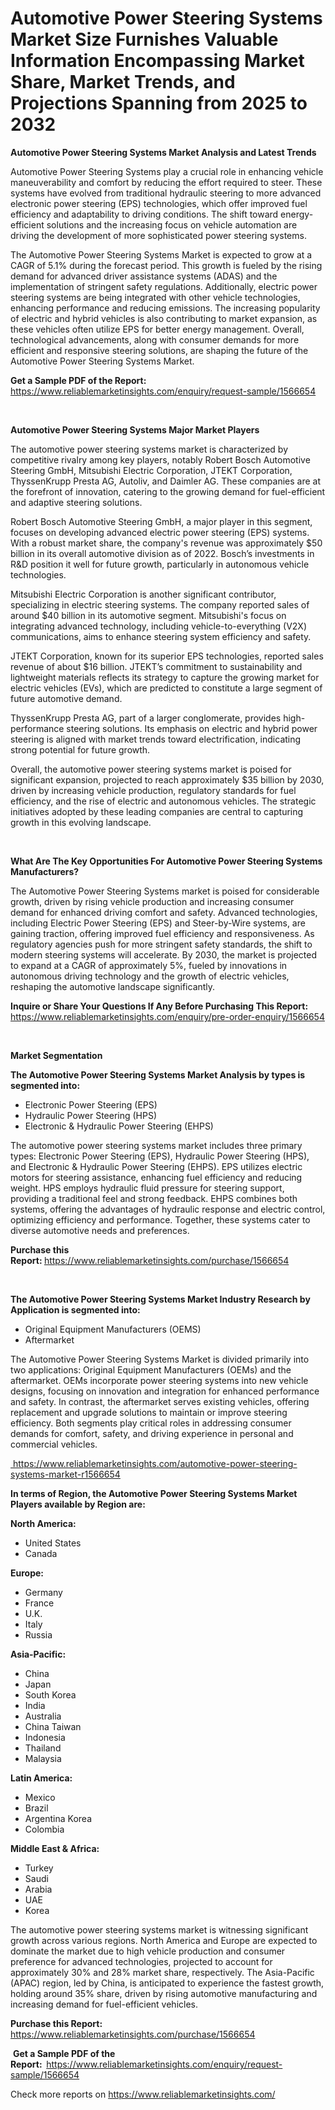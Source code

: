 <p><h1>Automotive Power Steering Systems Market Size Furnishes Valuable Information Encompassing Market Share, Market Trends, and Projections Spanning from 2025 to 2032</h1></p><p><strong>Automotive Power Steering Systems Market Analysis and Latest Trends</strong></p>
<p><p>Automotive Power Steering Systems play a crucial role in enhancing vehicle maneuverability and comfort by reducing the effort required to steer. These systems have evolved from traditional hydraulic steering to more advanced electronic power steering (EPS) technologies, which offer improved fuel efficiency and adaptability to driving conditions. The shift toward energy-efficient solutions and the increasing focus on vehicle automation are driving the development of more sophisticated power steering systems.</p><p>The Automotive Power Steering Systems Market is expected to grow at a CAGR of 5.1% during the forecast period. This growth is fueled by the rising demand for advanced driver assistance systems (ADAS) and the implementation of stringent safety regulations. Additionally, electric power steering systems are being integrated with other vehicle technologies, enhancing performance and reducing emissions. The increasing popularity of electric and hybrid vehicles is also contributing to market expansion, as these vehicles often utilize EPS for better energy management. Overall, technological advancements, along with consumer demands for more efficient and responsive steering solutions, are shaping the future of the Automotive Power Steering Systems Market.</p></p>
<p><strong>Get a Sample PDF of the Report:&nbsp;</strong> <a href="https://www.reliablemarketinsights.com/enquiry/request-sample/1566654?utm_campaign=3196&utm_medium=2&utm_source=Github&utm_content=ia&utm_term=22032025&utm_id=automotive-power-steering-systems">https://www.reliablemarketinsights.com/enquiry/request-sample/1566654</a></p>
<p>&nbsp;</p>
<p><strong>Automotive Power Steering Systems Major Market Players</strong></p>
<p><p>The automotive power steering systems market is characterized by competitive rivalry among key players, notably Robert Bosch Automotive Steering GmbH, Mitsubishi Electric Corporation, JTEKT Corporation, ThyssenKrupp Presta AG, Autoliv, and Daimler AG. These companies are at the forefront of innovation, catering to the growing demand for fuel-efficient and adaptive steering solutions.</p><p>Robert Bosch Automotive Steering GmbH, a major player in this segment, focuses on developing advanced electric power steering (EPS) systems. With a robust market share, the company's revenue was approximately $50 billion in its overall automotive division as of 2022. Bosch’s investments in R&D position it well for future growth, particularly in autonomous vehicle technologies.</p><p>Mitsubishi Electric Corporation is another significant contributor, specializing in electric steering systems. The company reported sales of around $40 billion in its automotive segment. Mitsubishi's focus on integrating advanced technology, including vehicle-to-everything (V2X) communications, aims to enhance steering system efficiency and safety.</p><p>JTEKT Corporation, known for its superior EPS technologies, reported sales revenue of about $16 billion. JTEKT’s commitment to sustainability and lightweight materials reflects its strategy to capture the growing market for electric vehicles (EVs), which are predicted to constitute a large segment of future automotive demand.</p><p>ThyssenKrupp Presta AG, part of a larger conglomerate, provides high-performance steering solutions. Its emphasis on electric and hybrid power steering is aligned with market trends toward electrification, indicating strong potential for future growth.</p><p>Overall, the automotive power steering systems market is poised for significant expansion, projected to reach approximately $35 billion by 2030, driven by increasing vehicle production, regulatory standards for fuel efficiency, and the rise of electric and autonomous vehicles. The strategic initiatives adopted by these leading companies are central to capturing growth in this evolving landscape.</p></p>
<p>&nbsp;</p>
<p><strong>What Are The Key Opportunities For Automotive Power Steering Systems Manufacturers?</strong></p>
<p><p>The Automotive Power Steering Systems market is poised for considerable growth, driven by rising vehicle production and increasing consumer demand for enhanced driving comfort and safety. Advanced technologies, including Electric Power Steering (EPS) and Steer-by-Wire systems, are gaining traction, offering improved fuel efficiency and responsiveness. As regulatory agencies push for more stringent safety standards, the shift to modern steering systems will accelerate. By 2030, the market is projected to expand at a CAGR of approximately 5%, fueled by innovations in autonomous driving technology and the growth of electric vehicles, reshaping the automotive landscape significantly.</p></p>
<p><strong>Inquire or Share Your Questions If Any Before Purchasing This Report:</strong> <a href="https://www.reliablemarketinsights.com/enquiry/pre-order-enquiry/1566654?utm_campaign=3196&utm_medium=2&utm_source=Github&utm_content=ia&utm_term=22032025&utm_id=automotive-power-steering-systems">https://www.reliablemarketinsights.com/enquiry/pre-order-enquiry/1566654</a></p>
<p>&nbsp;</p>
<p><strong>Market Segmentation</strong></p>
<p><strong>The Automotive Power Steering Systems Market Analysis by types is segmented into:</strong></p>
<p><ul><li>Electronic Power Steering (EPS)</li><li>Hydraulic Power Steering (HPS)</li><li>Electronic & Hydraulic Power Steering (EHPS)</li></ul></p>
<p><p>The automotive power steering systems market includes three primary types: Electronic Power Steering (EPS), Hydraulic Power Steering (HPS), and Electronic & Hydraulic Power Steering (EHPS). EPS utilizes electric motors for steering assistance, enhancing fuel efficiency and reducing weight. HPS employs hydraulic fluid pressure for steering support, providing a traditional feel and strong feedback. EHPS combines both systems, offering the advantages of hydraulic response and electric control, optimizing efficiency and performance. Together, these systems cater to diverse automotive needs and preferences.</p></p>
<p><strong>Purchase this Report:&nbsp;</strong><a href="https://www.reliablemarketinsights.com/purchase/1566654?utm_campaign=3196&utm_medium=2&utm_source=Github&utm_content=ia&utm_term=22032025&utm_id=automotive-power-steering-systems">https://www.reliablemarketinsights.com/purchase/1566654</a></p>
<p>&nbsp;</p>
<p><strong>The Automotive Power Steering Systems Market Industry Research by Application is segmented into:</strong></p>
<p><ul><li>Original Equipment Manufacturers (OEMS)</li><li>Aftermarket</li></ul></p>
<p><p>The Automotive Power Steering Systems Market is divided primarily into two applications: Original Equipment Manufacturers (OEMs) and the aftermarket. OEMs incorporate power steering systems into new vehicle designs, focusing on innovation and integration for enhanced performance and safety. In contrast, the aftermarket serves existing vehicles, offering replacement and upgrade solutions to maintain or improve steering efficiency. Both segments play critical roles in addressing consumer demands for comfort, safety, and driving experience in personal and commercial vehicles.</p></p>
<p><a href="https://www.reliablemarketinsights.com/automotive-power-steering-systems-market-r1566654?utm_campaign=3196&utm_medium=2&utm_source=Github&utm_content=ia&utm_term=22032025&utm_id=automotive-power-steering-systems">&nbsp;https://www.reliablemarketinsights.com/automotive-power-steering-systems-market-r1566654</a></p>
<p><strong>In terms of Region, the Automotive Power Steering Systems Market Players available by Region are:</strong></p>
<p>
    <p> <strong> North America: </strong>
        <ul>
            <li>United States</li>
            <li>Canada</li>
        </ul>
        </p> 
    <p> <strong> Europe: </strong>
        <ul>
            <li>Germany</li>
            <li>France</li>
            <li>U.K.</li>
            <li>Italy</li>
            <li>Russia</li>
        </ul>
        </p> 
    <p> <strong> Asia-Pacific: </strong>
        <ul>
            <li>China</li>
            <li>Japan</li>
            <li>South Korea</li>
            <li>India</li>
            <li>Australia</li>
            <li>China Taiwan</li>
            <li>Indonesia</li>
            <li>Thailand</li>
            <li>Malaysia</li>
        </ul>
        </p> 
    <p> <strong> Latin America: </strong>
        <ul>
            <li>Mexico</li>
            <li>Brazil</li>
            <li>Argentina Korea</li>
            <li>Colombia</li>
        </ul>
        </p> 
    <p> <strong> Middle East & Africa: </strong>
        <ul>
            <li>Turkey</li>
            <li>Saudi</li>
            <li>Arabia</li>
            <li>UAE</li>
            <li>Korea</li>
        </ul>
    </p>
    </p>
<p><p>The automotive power steering systems market is witnessing significant growth across various regions. North America and Europe are expected to dominate the market due to high vehicle production and consumer preference for advanced technologies, projected to account for approximately 30% and 28% market share, respectively. The Asia-Pacific (APAC) region, led by China, is anticipated to experience the fastest growth, holding around 35% share, driven by rising automotive manufacturing and increasing demand for fuel-efficient vehicles.</p></p>
<p><strong>Purchase this Report: </strong><a href="https://www.reliablemarketinsights.com/purchase/1566654?utm_campaign=3196&utm_medium=2&utm_source=Github&utm_content=ia&utm_term=22032025&utm_id=automotive-power-steering-systems">https://www.reliablemarketinsights.com/purchase/1566654</a></p>
<p>&nbsp;<strong>Get a Sample PDF of the Report:&nbsp;&nbsp;</strong><a href="https://www.reliablemarketinsights.com/enquiry/request-sample/1566654?utm_campaign=3196&utm_medium=2&utm_source=Github&utm_content=ia&utm_term=22032025&utm_id=automotive-power-steering-systems">https://www.reliablemarketinsights.com/enquiry/request-sample/1566654</a></p>
<p><strong></strong></p>
<p>Check more reports on <a href="https://www.reliablemarketinsights.com/?utm_campaign=3196&utm_medium=2&utm_source=Github&utm_content=ia&utm_term=22032025&utm_id=automotive-power-steering-systems">https://www.reliablemarketinsights.com/</a></p>
